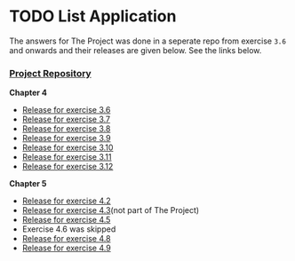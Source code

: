 # TODO List Application

The answers for The Project was done in a seperate repo from exercise `3.6` and onwards and their releases are given below. See the links below.

### [Project Repository](https://github.com/aritrabiswas2004/mooc-the-project)

**Chapter 4**

- [Release for exercise 3.6](https://github.com/aritrabiswas2004/mooc-the-project/tree/3.6)
- [Release for exercise 3.7](https://github.com/aritrabiswas2004/mooc-the-project/tree/3.7)
- [Release for exercise 3.8](https://github.com/aritrabiswas2004/mooc-the-project/tree/3.8)
- [Release for exercise 3.9](https://github.com/aritrabiswas2004/mooc-the-project/tree/3.9)
- [Release for exercise 3.10](https://github.com/aritrabiswas2004/mooc-the-project/tree/3.10)
- [Release for exercise 3.11](https://github.com/aritrabiswas2004/mooc-the-project/tree/3.11)
- [Release for exercise 3.12](https://github.com/aritrabiswas2004/mooc-the-project/tree/3.12)

**Chapter 5**

- [Release for exercise 4.2](https://github.com/aritrabiswas2004/mooc-the-project/tree/4.2)
- [Release for exercise 4.3](https://github.com/aritrabiswas2004/devops-with-kubernetes/blob/4.3/the-project/PROMETHEUS_QUERY.md)(not part of The Project)
- [Release for exercise 4.5](https://github.com/aritrabiswas2004/mooc-the-project/tree/4.5)
- Exercise 4.6 was skipped
- [Release for exercise 4.8](https://github.com/aritrabiswas2004/mooc-the-project/tree/4.8)
- [Release for exercise 4.9](https://github.com/aritrabiswas2004/mooc-the-project/tree/4.9)
